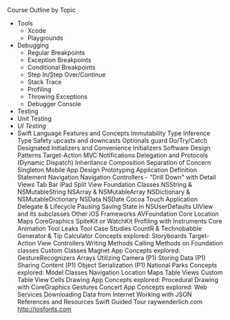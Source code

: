 Course Outline by Topic
- Tools
  - Xcode
  - Playgrounds
- Debugging
  - Regular Breakpoints
  - Exception Breakpoints
  - Conditional Breakpoints
  - Step In/Step Over/Continue
  - Stack Trace
  - Profiling
  - Throwing Exceptions
  - Debugger Console
- Testing
 - Unit Testing
 - *UI Testing*
- Swift Language Features and Concepts
Immutability
Type Inference
Type Safety
upcasts and downcasts
Optionals
guard
Do/Try/Catch
Designated Initializers and Convenience Initializers
Software Design Patterns
Target-Action
MVC
Notifications
Delegation and Protocols (Dynamic Dispatch)
Inheritance
Composition
Separation of Concern
Singleton
Mobile App Design
Prototyping
Application Definition Statement
Navigation
Navigation Controllers - "Drill Down" with Detail Views
Tab Bar
iPad Split View
Foundation Classes
NSString & NSMutableString
NSArray & NSMutableArray
NSDictionary & NSMutableDictionary
NSData
NSDate
Cocoa Touch
Application Delegate & Lifecycle
Pausing
Saving State in NSUserDefaults
UIView and its subclasses
Other iOS Frameworks
AVFoundation
Core Location
Maps
CoreGraphics
SpiteKit or WatchKit
Profiling with Instruments
Core Animation Tool
Leaks Tool
Case Studies
CountR & Technobabble Generator & Tip Calculator
Concepts explored:
Storyboards
Target-Action
View Controllers
Writing Methods
Calling Methods on Foundation classes
Custom Classes
Magnet App
Concepts explored:
GestureRecognizers
Arrays
Utilizing Camera (P1)
Storing Data (P1)
Sharing Content (P1)
Object Serialization (P1)
National Parks
Concepts explored:
Model Classes
Navigation
Location
Maps
Table Views
Custom Table View Cells
Drawing App
Concepts explored:
Procedural Drawing with CoreGraphics
Gestures
Concert App
Concepts explored:
Web Services
Downloading Data from Internet
Working with JSON
References and Resources
Swift Guided Tour
raywenderlich.com
http://iosfonts.com
